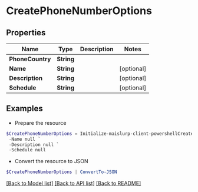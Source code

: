 # CreatePhoneNumberOptions
## Properties

Name | Type | Description | Notes
------------ | ------------- | ------------- | -------------
**PhoneCountry** | **String** |  | 
**Name** | **String** |  | [optional] 
**Description** | **String** |  | [optional] 
**Schedule** | **String** |  | [optional] 

## Examples

- Prepare the resource
```powershell
$CreatePhoneNumberOptions = Initialize-maislurp-client-powershellCreatePhoneNumberOptions  -PhoneCountry null `
 -Name null `
 -Description null `
 -Schedule null
```

- Convert the resource to JSON
```powershell
$CreatePhoneNumberOptions | ConvertTo-JSON
```

[[Back to Model list]](../README#documentation-for-models) [[Back to API list]](../README#documentation-for-api-endpoints) [[Back to README]](../README)


